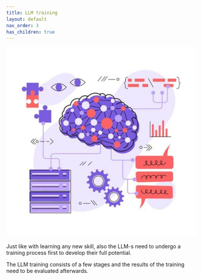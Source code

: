```yaml
---
title: LLM training
layout: default
nav_order: 3
has_children: true
---
```


![LLM training](LLM-training.jpg)

Just like with learning any new skill, also the LLM-s need to undergo a training process first to develop their full potential.

The LLM training consists of a few stages and the results of the training need to be evaluated afterwards.